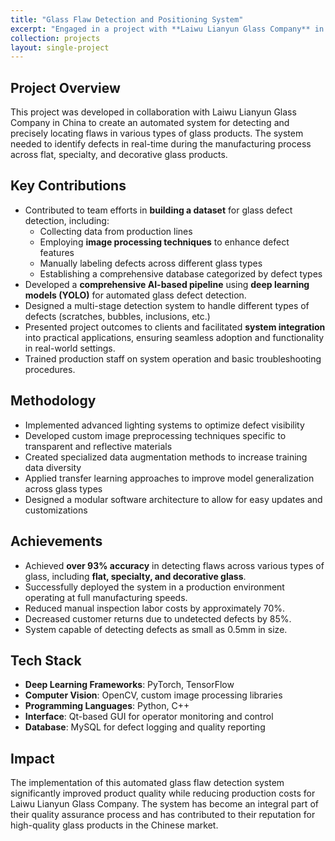 ```yaml
---
title: "Glass Flaw Detection and Positioning System"
excerpt: "Engaged in a project with **Laiwu Lianyun Glass Company** in **China**, focusing on precise detection and real-time positioning of flaws in various types of glass, 2021<br/><img src='/images/boli.png'>"
collection: projects
layout: single-project
---
```


## Project Overview

This project was developed in collaboration with Laiwu Lianyun Glass Company in China to create an automated system for detecting and precisely locating flaws in various types of glass products. The system needed to identify defects in real-time during the manufacturing process across flat, specialty, and decorative glass products.

## Key Contributions  
- Contributed to team efforts in **building a dataset** for glass defect detection, including:  
  - Collecting data from production lines
  - Employing **image processing techniques** to enhance defect features  
  - Manually labeling defects across different glass types
  - Establishing a comprehensive database categorized by defect types
- Developed a **comprehensive AI-based pipeline** using **deep learning models (YOLO)** for automated glass defect detection.
- Designed a multi-stage detection system to handle different types of defects (scratches, bubbles, inclusions, etc.)
- Presented project outcomes to clients and facilitated **system integration** into practical applications, ensuring seamless adoption and functionality in real-world settings.
- Trained production staff on system operation and basic troubleshooting procedures.

## Methodology
- Implemented advanced lighting systems to optimize defect visibility
- Developed custom image preprocessing techniques specific to transparent and reflective materials
- Created specialized data augmentation methods to increase training data diversity
- Applied transfer learning approaches to improve model generalization across glass types
- Designed a modular software architecture to allow for easy updates and customizations

## Achievements  
- Achieved **over 93% accuracy** in detecting flaws across various types of glass, including **flat, specialty, and decorative glass**.
- Successfully deployed the system in a production environment operating at full manufacturing speeds.
- Reduced manual inspection labor costs by approximately 70%.
- Decreased customer returns due to undetected defects by 85%.
- System capable of detecting defects as small as 0.5mm in size.

## Tech Stack
- **Deep Learning Frameworks**: PyTorch, TensorFlow
- **Computer Vision**: OpenCV, custom image processing libraries
- **Programming Languages**: Python, C++
- **Interface**: Qt-based GUI for operator monitoring and control
- **Database**: MySQL for defect logging and quality reporting

## Impact
The implementation of this automated glass flaw detection system significantly improved product quality while reducing production costs for Laiwu Lianyun Glass Company. The system has become an integral part of their quality assurance process and has contributed to their reputation for high-quality glass products in the Chinese market.
